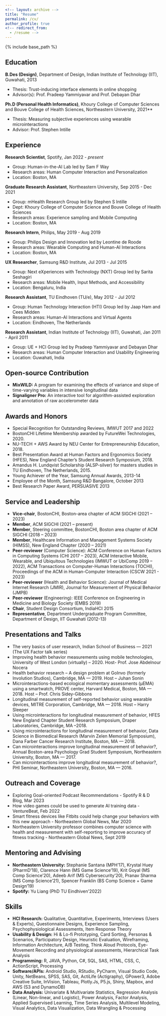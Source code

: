 ```yaml
---
<!-- layout: archive -->
title: "Resume"
permalink: /cv/
author_profile: true
<!-- redirect_from:
  - /resume -->
---
```


{% include base_path %}

Education
------
**B.Des (Design)**, Department of Design, Indian Institute of Technology (IIT), Guwahati, 2013
* Thesis: Trust-inducing interface elements in online shopping
* Advisor(s): Prof. Pradeep Yammiyavar and Prof. Debayan Dhar

**Ph.D (Personal Health Informatics)**, Khoury College of Computer Sciences and Bouve College of Health Sciences, Northeastern University, 2021**
 * Thesis: Measuring subjective experiences using wearable microinteractions
 * Advisor: Prof. Stephen Intille

Experience
------
**Research Scientist**, Spotify, Jan 2022 - *present*
 * Group: Human-in-the-AI Lab led by Sam F Way
 * Research areas: Human Computer Interaction and Personalization
 * Location: Boston, MA

**Graduate Research Assistant**, Northeastern University, Sep 2015 - Dec 2021
 * Group: mHealth Research Group led by Stephen S Intille
 * Dept: Khoury College of Computer Science and Bouve College of Health Sciences
 * Research areas: Experience sampling and Mobile Computing
 * Location: Boston, MA
 
**Research Intern**, Philips, May 2019 - Aug 2019
 * Group: Philips Design and Innovation led by Leontine de Roode
 * Research areas: Wearable Computing and Human-AI Interactions
 * Location: Boston, MA
 
**UX Researcher**, Samsung R&D Institute, Jul 2013 - Jul 2015
 * Group: Next eXperiences with Technology (NXT) Group led by Sarita Seshagiri
 * Research areas: Mobile Health, Input Methods, and Accessibility
 * Location: Bengaluru, India

**Research Assistant**, TU Eindhoven (TU/e), May 2012 - Jul 2012
 * Group: Human Technology Interaction (HTI) Group led by Jaap Ham and Cees Midden
 * Research areas: Human-AI Interactions and Virtual Agents
 * Location: Eindhoven, The Netherlands

**Research Assistant**, Indian Institute of Technology (IIT), Guwahati, Jan 2011 - April 2011
 * Group: UE + HCI Group led by Pradeep Yammiyavar and Debayan Dhar
 * Research areas: Human Computer Interaction and Usability Engineering
 * Location: Guwahati, India
  
Open-source Contribution
------
* **MixWILD:** A program for examining the effects of variance and slope of time-varying variables in intensive longitudinal data
* **Signaligner Pro:** An interactive tool for algorithm-assisted exploration and annotation of raw accelerometer data

Awards and Honors
------
* Special Recognition for Outstanding Reviews, IMWUT 2017 and 2022
* BostonCHI Lifetime Membership awarded by FutureWei Technologies, 2020.
* NU-TECH + AWS Award by NEU Center for Entrepreneurship Education, 2018.
* Best Presentation Award at Human Factors and Ergonomics Society (HFES), New England Chapter’s Student Research Symposium, 2018.
* Amandus H. Lundqvist Scholarship (ALSP-silver) for masters studies in TU Eindhoven, The Netherlands, 2015.
* Young Achiever of the Year, Samsung Annual Awards, 2013-14
* Employee of the Month, Samsung R&D Bangalore, October 2013
* Best Research Paper Award, PERSUASIVE 2013

Service and Leadership
------
* **Vice-chair**, BostonCHI, Boston-area chapter of ACM SIGCHI (2021 – 2023)
* **Member**, ACM SIGCHI (2021 – present)
* **Member**, Steering committee, BostonCHI, Boston area chapter of ACM SIGCHI (2018 – 2023)
* **Member**, Healthcare Information and Management Systems Society (HIMSS), New England Chapter (2020 – 2021)
* **Peer-reviewer** (Computer Science): ACM Conference on Human Factors in Computing Systems (CHI 2017 – 2023), ACM Interactive Mobile, Wearable, and Ubiquitous Technologies (IMWUT or UbiComp 2019 – 2022), ACM Transactions on Computer-Human Interactions (TOCHI),  Proceedings of the ACM in Human-Computer Interaction (CSCW 2021 - 2023)
* **Peer-reviewer** (Health and Behavior Science): Journal of Medical Internet Research (JMIR), Journal for Measurement of Physical Behavior (JMPB)
* **Peer-reviewer** (Engineering): IEEE Conference on Engineering in Medicine and Biology Society (EMBS 2019)
* **Chair**, Student Design Consortium, IndiaHCI 2015
* **Representative**, Department Undergraduate Program Committee, Department of Design, IIT Guwahati (2012-13)

Presentations and Talks
------
* The very basics of user research, Indian School of Business — 2021 (The UX Factor talk series)
* Improving health behavior measurements using mobile technologies, University of West London (virtually) – 2020. Host- Prof. Jose Abdelnour Nocera
* Health behavior research – A design problem at GoInvo (formerly Involution Studios), Cambridge, MA — 2019. Host – Juhan Sonin
* Microinteractions-based ecological momentary assessments (μEMA) using a smartwatch, PROVE center, Harvard Medical, Boston, MA — 2018. Host – Prof. Chris Sidey-Gibbons
* Longitudinal measurement of self-reported behavior using wearable devices, MITRE Corporation, Cambridge, MA — 2018. Host – Harry Sleeper
* Using microinteractions for longitudinal measurement of behavior, HFES New England Chapter Student Research Symposium, Draper Laboratories, Cambridge, MA –2018.
* Using microinteractions for longitudinal measurement of behavior, Data Science in Biomedical Research (Marvin Zelen Memorial Symposium), Dana Farber Cancer Research Institute, Boston, MA — 2018.
* Can microinteractions improve longitudinal measurement of behavior?, Annual Boston-area Psychology Grad Student Symposium, Northeastern University, Boston, MA — 2017.
* Can microinteractions improve longitudinal measurement of behavior?, PHI Seminar, Northeastern University, Boston, MA — 2016.

Outreach and Coverage
------
* Exploring Goal-oriented Podcast Recommendations - Spotify R & D Blog, Mar 2023
* How video games could be used to generate AI training data - VentureBeat, Feb 2022
* Smart fitness devices like Fitbits could help change your behaviors with this new approach - Northeastern Global News, Mar 2020
* Northeastern University professor combines computer science with health and measurement with self-reporting to improve accuracy of fitness tracking - Northeastern Global News, Sept 2019

Mentoring and Advising
------
* **Northeastern University:** Stephanie Santana (MPH’17), Krystal Huey (PharmD’18), Clarence Hann (MS Game Science’19), Krit Goyal (MS Comp Science’20), Adeeb Arif (MS Cybersecurity’20), Pranav Sharma (MS Comp Science’21), Spencer Franklin (BS Comp Science + Game Design’19)
* **Spotify:** Yu Liang (PhD TU Eindhiven'2022)

Skills
------
* **HCI Research:** Qualitative, Quantitative, Experiments, Interviews (Users & Experts), Questionnaire Designs, Experience Sampling, Psychophysiological Assessments, Item Response Theory
* **Usability & Design:** Hi & Lo-fi Prototyping, Card Sorting, Personas & Scenarios, Participatory Design, Heuristic Evaluation, Wireframing, Information Architecture, A/B Testing, Think Aloud Protocols, Eye-Movement Recording and physiological assessments, Hierarchical Task Analysis
* **Programming:** R, JAVA, Python, C#, SQL, SAS, HTML, CSS, C, ActionScript, Processing
* **Software/APIs:** Android Studio, RStudio, PyCharm, Visual Studio Code, Unity, NetBeans, SPSS, SAS, Git, ActiLife (Actigraphy), GPower3, Adobe Creative Suite, InVision, Tableau, Plotly.Js, P5.js, Shiny, Mapbox, and AWS (S3 and DynamoDB)
* **Data Analysis:** Univariate & Multivariate Statistics, Regression Analysis (Linear, Non-linear, and Logistic), Power Analysis, Factor Analysis, Applied Supervised Learning, Time Series Analysis, Multilevel Modeling, Visual Analytics, Data Visualization, Data Wrangling & Processing
